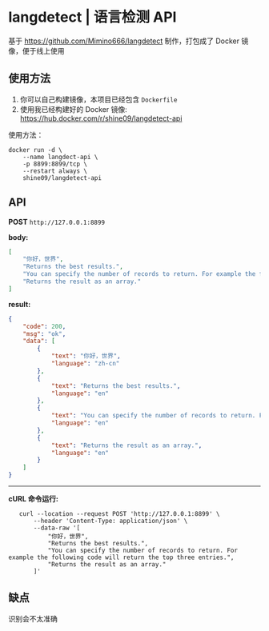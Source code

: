 # langdetect | 语言检测 API

基于 https://github.com/Mimino666/langdetect 制作，打包成了 Docker 镜像，便于线上使用

## 使用方法

1. 你可以自己构建镜像，本项目已经包含 `Dockerfile`
2. 使用我已经构建好的 Docker 镜像: https://hub.docker.com/r/shine09/langdetect-api


使用方法：
```shell
docker run -d \
    --name langdect-api \
    -p 8899:8899/tcp \
    --restart always \
    shine09/langdetect-api
```

## API

**POST**  `http://127.0.0.1:8899`

**body:**
```json
[
    "你好，世界",
    "Returns the best results.",
    "You can specify the number of records to return. For example the following code will return the top three entries.",
    "Returns the result as an array."
]
```

**result:**
```json
{
    "code": 200,
    "msg": "ok",
    "data": [
        {
            "text": "你好，世界",
            "language": "zh-cn"
        },
        {
            "text": "Returns the best results.",
            "language": "en"
        },
        {
            "text": "You can specify the number of records to return. For example the following code will return the top three entries.",
            "language": "en"
        },
        {
            "text": "Returns the result as an array.",
            "language": "en"
        }
    ]
}
```

---

**cURL 命令运行:**
 ```shell
    curl --location --request POST 'http://127.0.0.1:8899' \
        --header 'Content-Type: application/json' \
        --data-raw '[
            "你好，世界",
            "Returns the best results.",
            "You can specify the number of records to return. For example the following code will return the top three entries.",
            "Returns the result as an array."
        ]'
 ```


## 缺点

识别会不太准确
